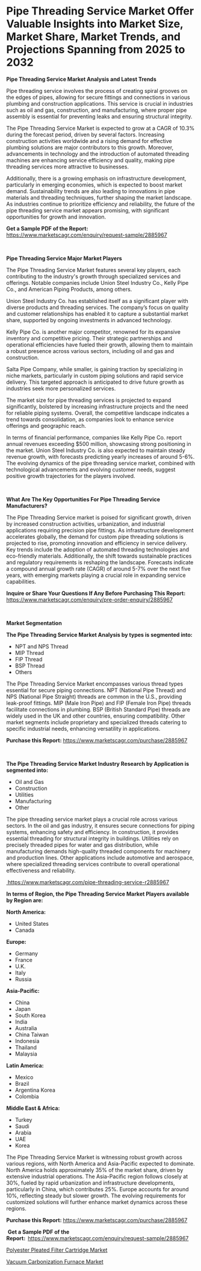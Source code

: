 <p><h1>Pipe Threading Service Market Offer Valuable Insights into Market Size, Market Share, Market Trends, and Projections Spanning from 2025 to 2032</h1></p><p><strong>Pipe Threading Service Market Analysis and Latest Trends</strong></p>
<p><p>Pipe threading service involves the process of creating spiral grooves on the edges of pipes, allowing for secure fittings and connections in various plumbing and construction applications. This service is crucial in industries such as oil and gas, construction, and manufacturing, where proper pipe assembly is essential for preventing leaks and ensuring structural integrity.</p><p>The Pipe Threading Service Market is expected to grow at a CAGR of 10.3% during the forecast period, driven by several factors. Increasing construction activities worldwide and a rising demand for effective plumbing solutions are major contributors to this growth. Moreover, advancements in technology and the introduction of automated threading machines are enhancing service efficiency and quality, making pipe threading services more attractive to businesses.</p><p>Additionally, there is a growing emphasis on infrastructure development, particularly in emerging economies, which is expected to boost market demand. Sustainability trends are also leading to innovations in pipe materials and threading techniques, further shaping the market landscape. As industries continue to prioritize efficiency and reliability, the future of the pipe threading service market appears promising, with significant opportunities for growth and innovation.</p></p>
<p><strong>Get a Sample PDF of the Report:&nbsp;</strong> <a href="https://www.marketscagr.com/enquiry/request-sample/2885967?utm_campaign=2041&utm_medium=2&utm_source=Github&utm_content=ia&utm_term=13032025&utm_id=pipe-threading-service">https://www.marketscagr.com/enquiry/request-sample/2885967</a></p>
<p>&nbsp;</p>
<p><strong>Pipe Threading Service Major Market Players</strong></p>
<p><p>The Pipe Threading Service Market features several key players, each contributing to the industry's growth through specialized services and offerings. Notable companies include Union Steel Industry Co., Kelly Pipe Co., and American Piping Products, among others.</p><p>Union Steel Industry Co. has established itself as a significant player with diverse products and threading services. The company’s focus on quality and customer relationships has enabled it to capture a substantial market share, supported by ongoing investments in advanced technology.</p><p>Kelly Pipe Co. is another major competitor, renowned for its expansive inventory and competitive pricing. Their strategic partnerships and operational efficiencies have fueled their growth, allowing them to maintain a robust presence across various sectors, including oil and gas and construction.</p><p>Salta Pipe Company, while smaller, is gaining traction by specializing in niche markets, particularly in custom piping solutions and rapid service delivery. This targeted approach is anticipated to drive future growth as industries seek more personalized services.</p><p>The market size for pipe threading services is projected to expand significantly, bolstered by increasing infrastructure projects and the need for reliable piping systems. Overall, the competitive landscape indicates a trend towards consolidation, as companies look to enhance service offerings and geographic reach.</p><p>In terms of financial performance, companies like Kelly Pipe Co. report annual revenues exceeding $500 million, showcasing strong positioning in the market. Union Steel Industry Co. is also expected to maintain steady revenue growth, with forecasts predicting yearly increases of around 5-6%. The evolving dynamics of the pipe threading service market, combined with technological advancements and evolving customer needs, suggest positive growth trajectories for the players involved.</p></p>
<p>&nbsp;</p>
<p><strong>What Are The Key Opportunities For Pipe Threading Service Manufacturers?</strong></p>
<p><p>The Pipe Threading Service market is poised for significant growth, driven by increased construction activities, urbanization, and industrial applications requiring precision pipe fittings. As infrastructure development accelerates globally, the demand for custom pipe threading solutions is projected to rise, promoting innovation and efficiency in service delivery. Key trends include the adoption of automated threading technologies and eco-friendly materials. Additionally, the shift towards sustainable practices and regulatory requirements is reshaping the landscape. Forecasts indicate a compound annual growth rate (CAGR) of around 5-7% over the next five years, with emerging markets playing a crucial role in expanding service capabilities.</p></p>
<p><strong>Inquire or Share Your Questions If Any Before Purchasing This Report:</strong> <a href="https://www.marketscagr.com/enquiry/pre-order-enquiry/2885967?utm_campaign=2041&utm_medium=2&utm_source=Github&utm_content=ia&utm_term=13032025&utm_id=pipe-threading-service">https://www.marketscagr.com/enquiry/pre-order-enquiry/2885967</a></p>
<p>&nbsp;</p>
<p><strong>Market Segmentation</strong></p>
<p><strong>The Pipe Threading Service Market Analysis by types is segmented into:</strong></p>
<p><ul><li>NPT and NPS Thread</li><li>MIP Thread</li><li>FIP Thread</li><li>BSP Thread</li><li>Others</li></ul></p>
<p><p>The Pipe Threading Service Market encompasses various thread types essential for secure piping connections. NPT (National Pipe Thread) and NPS (National Pipe Straight) threads are common in the U.S., providing leak-proof fittings. MIP (Male Iron Pipe) and FIP (Female Iron Pipe) threads facilitate connections in plumbing. BSP (British Standard Pipe) threads are widely used in the UK and other countries, ensuring compatibility. Other market segments include proprietary and specialized threads catering to specific industrial needs, enhancing versatility in applications.</p></p>
<p><strong>Purchase this Report:&nbsp;</strong><a href="https://www.marketscagr.com/purchase/2885967?utm_campaign=2041&utm_medium=2&utm_source=Github&utm_content=ia&utm_term=13032025&utm_id=pipe-threading-service">https://www.marketscagr.com/purchase/2885967</a></p>
<p>&nbsp;</p>
<p><strong>The Pipe Threading Service Market Industry Research by Application is segmented into:</strong></p>
<p><ul><li>Oil and Gas</li><li>Construction</li><li>Utilities</li><li>Manufacturing</li><li>Other</li></ul></p>
<p><p>The pipe threading service market plays a crucial role across various sectors. In the oil and gas industry, it ensures secure connections for piping systems, enhancing safety and efficiency. In construction, it provides essential threading for structural integrity in buildings. Utilities rely on precisely threaded pipes for water and gas distribution, while manufacturing demands high-quality threaded components for machinery and production lines. Other applications include automotive and aerospace, where specialized threading services contribute to overall operational effectiveness and reliability.</p></p>
<p><a href="https://www.marketscagr.com/pipe-threading-service-r2885967?utm_campaign=2041&utm_medium=2&utm_source=Github&utm_content=ia&utm_term=13032025&utm_id=pipe-threading-service">&nbsp;https://www.marketscagr.com/pipe-threading-service-r2885967</a></p>
<p><strong>In terms of Region, the Pipe Threading Service Market Players available by Region are:</strong></p>
<p>
    <p> <strong> North America: </strong>
        <ul>
            <li>United States</li>
            <li>Canada</li>
        </ul>
        </p> 
    <p> <strong> Europe: </strong>
        <ul>
            <li>Germany</li>
            <li>France</li>
            <li>U.K.</li>
            <li>Italy</li>
            <li>Russia</li>
        </ul>
        </p> 
    <p> <strong> Asia-Pacific: </strong>
        <ul>
            <li>China</li>
            <li>Japan</li>
            <li>South Korea</li>
            <li>India</li>
            <li>Australia</li>
            <li>China Taiwan</li>
            <li>Indonesia</li>
            <li>Thailand</li>
            <li>Malaysia</li>
        </ul>
        </p> 
    <p> <strong> Latin America: </strong>
        <ul>
            <li>Mexico</li>
            <li>Brazil</li>
            <li>Argentina Korea</li>
            <li>Colombia</li>
        </ul>
        </p> 
    <p> <strong> Middle East & Africa: </strong>
        <ul>
            <li>Turkey</li>
            <li>Saudi</li>
            <li>Arabia</li>
            <li>UAE</li>
            <li>Korea</li>
        </ul>
    </p>
    </p>
<p><p>The Pipe Threading Service Market is witnessing robust growth across various regions, with North America and Asia-Pacific expected to dominate. North America holds approximately 35% of the market share, driven by extensive industrial operations. The Asia-Pacific region follows closely at 30%, fueled by rapid urbanization and infrastructure developments, particularly in China, which contributes 25%. Europe accounts for around 10%, reflecting steady but slower growth. The evolving requirements for customized solutions will further enhance market dynamics across these regions.</p></p>
<p><strong>Purchase this Report: </strong><a href="https://www.marketscagr.com/purchase/2885967?utm_campaign=2041&utm_medium=2&utm_source=Github&utm_content=ia&utm_term=13032025&utm_id=pipe-threading-service">https://www.marketscagr.com/purchase/2885967</a></p>
<p>&nbsp;<strong>Get a Sample PDF of the Report:&nbsp;&nbsp;</strong><a href="https://www.marketscagr.com/enquiry/request-sample/2885967?utm_campaign=2041&utm_medium=2&utm_source=Github&utm_content=ia&utm_term=13032025&utm_id=pipe-threading-service">https://www.marketscagr.com/enquiry/request-sample/2885967</a></p>
<p><strong></strong></p>
<p><p><a href="https://github.com/ashepherd82/Market-Research-Report-List-7/blob/main/polyester-pleated-filter-cartridge-market.md?utm_campaign=2041&utm_medium=2&utm_source=Github&utm_content=ia&utm_term=13032025&utm_id=pipe-threading-service">Polyester Pleated Filter Cartridge Market</a></p><p><a href="https://github.com/irfadac/Market-Research-Report-List-5/blob/main/vacuum-carbonization-furnace-market.md?utm_campaign=2041&utm_medium=2&utm_source=Github&utm_content=ia&utm_term=13032025&utm_id=pipe-threading-service">Vacuum Carbonization Furnace Market</a></p></p>